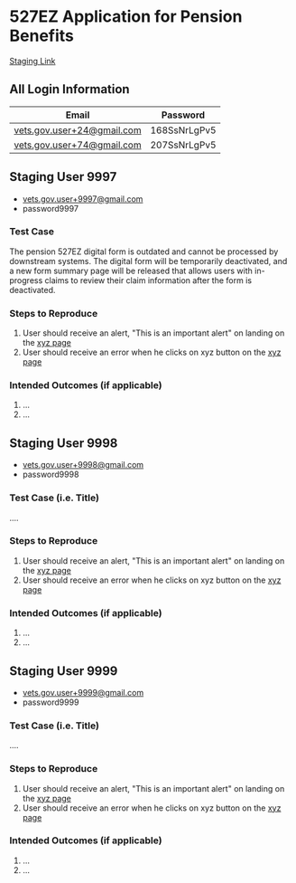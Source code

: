# 527EZ Application for Pension Benefits

[Staging Link]([https://staging.va.gov/burials-and-memorials/application/530/introduction](https://staging.va.gov/pension/application/527EZ/introduction))

## All Login Information
| Email                         | Password | 
| ----------------------------- | ---------- |
| vets.gov.user+24@gmail.com   | 168SsNrLgPv5 | 
| vets.gov.user+74@gmail.com   | 207SsNrLgPv5 | 

## Staging User 9997

- vets.gov.user+9997@gmail.com
- password9997

### Test Case
The pension 527EZ digital form is outdated and cannot be processed by downstream systems. The digital form will be temporarily deactivated, and a new form summary page will be released that allows users with in-progress claims to review their claim information after the form is deactivated.

### Steps to Reproduce
1. User should receive an alert, "This is an important alert" on landing on the [xyz page]()
2. User should receive an error when he clicks on xyz button on the [xyz page]()

### Intended Outcomes (if applicable)
1. ...
2. ...

## Staging User 9998

- vets.gov.user+9998@gmail.com
- password9998

### Test Case (i.e. Title)
....

### Steps to Reproduce
1. User should receive an alert, "This is an important alert" on landing on the [xyz page]()
2. User should receive an error when he clicks on xyz button on the [xyz page]()

### Intended Outcomes (if applicable)
1. ...
2. ...

## Staging User 9999

- vets.gov.user+9999@gmail.com
- password9999

### Test Case (i.e. Title)
....

### Steps to Reproduce
1. User should receive an alert, "This is an important alert" on landing on the [xyz page]()
2. User should receive an error when he clicks on xyz button on the [xyz page]()

### Intended Outcomes (if applicable)
1. ...
2. ...

